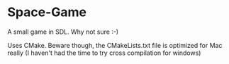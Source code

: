 Space-Game
==========

A small game in SDL. Why not sure :-)

Uses CMake. Beware though, the CMakeLists.txt file is optimized for Mac really (I haven't had the time to try cross compilation for windows)
